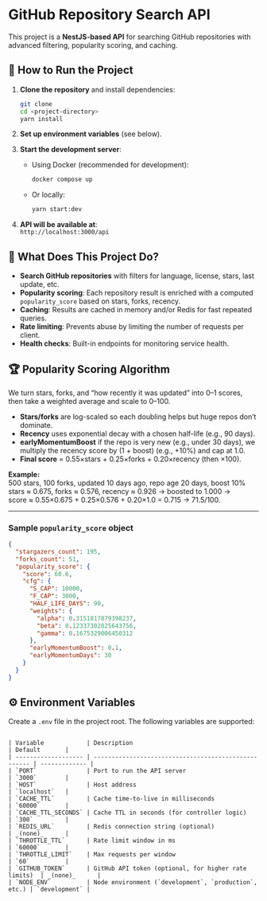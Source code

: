 # GitHub Repository Search API

This project is a **NestJS-based API** for searching GitHub repositories with advanced filtering, popularity scoring, and caching.

## 🚀 How to Run the Project

1. **Clone the repository** and install dependencies:

   ```bash
   git clone
   cd <project-directory>
   yarn install
   ```

2. **Set up environment variables** (see below).

3. **Start the development server**:
   - Using Docker (recommended for development):
     ```bash
     docker compose up
     ```
   - Or locally:
     ```bash
     yarn start:dev
     ```

4. **API will be available at**:  
   `http://localhost:3000/api`

## 🌟 What Does This Project Do?

- **Search GitHub repositories** with filters for language, license, stars, last update, etc.
- **Popularity scoring**: Each repository result is enriched with a computed `popularity_score` based on stars, forks, recency.
- **Caching**: Results are cached in memory and/or Redis for fast repeated queries.
- **Rate limiting**: Prevents abuse by limiting the number of requests per client.
- **Health checks**: Built-in endpoints for monitoring service health.

## 🏆 Popularity Scoring Algorithm

We turn stars, forks, and “how recently it was updated” into 0–1 scores, then take a weighted average and scale to 0–100.

- **Stars/forks** are log-scaled so each doubling helps but huge repos don’t dominate.
- **Recency** uses exponential decay with a chosen half-life (e.g., 90 days).
- **earlyMomentumBoost** if the repo is very new (e.g., under 30 days), we multiply the recency score by (1 + boost) (e.g., +10%) and cap at 1.0.
- **Final score** = 0.55×stars + 0.25×forks + 0.20×recency (then ×100).

**Example:**  
500 stars, 100 forks, updated 10 days ago, repo age 20 days, boost 10%  
stars ≈ 0.675, forks ≈ 0.576, recency ≈ 0.926 → boosted to 1.000 →  
score ≈ 0.55×0.675 + 0.25×0.576 + 0.20×1.0 = 0.715 → 71.5/100.

---

### Sample `popularity_score` object

```json
{
  "stargazers_count": 195,
  "forks_count": 51,
  "popularity_score": {
    "score": 60.6,
    "cfg": {
      "S_CAP": 10000,
      "F_CAP": 3000,
      "HALF_LIFE_DAYS": 90,
      "weights": {
        "alpha": 0.3151817879398237,
        "beta": 0.12337302825643756,
        "gamma": 0.1675329006450312
      },
      "earlyMomentumBoost": 0.1,
      "earlyMomentumDays": 30
    }
  }
}
```

## ⚙️ Environment Variables

Create a `.env` file in the project root. The following variables are supported:

```

| Variable            | Description                                          | Default       |
| ------------------- | ---------------------------------------------------- | ------------- |
| `PORT`              | Port to run the API server                           | `3000`        |
| `HOST`              | Host address                                         | `localhost`   |
| `CACHE_TTL`         | Cache time-to-live in milliseconds                   | `60000`       |
| `CACHE_TTL_SECONDS` | Cache TTL in seconds (for controller logic)          | `300`         |
| `REDIS_URL`         | Redis connection string (optional)                   | _(none)_      |
| `THROTTLE_TTL`      | Rate limit window in ms                              | `60000`       |
| `THROTTLE_LIMIT`    | Max requests per window                              | `60`          |
| `GITHUB_TOKEN`      | GitHub API token (optional, for higher rate limits)  | _(none)_      |
| `NODE_ENV`          | Node environment (`development`, `production`, etc.) | `development` |

```

